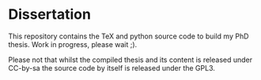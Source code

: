 # Dissertation

This repository contains the TeX and python source code to build
my PhD thesis.
Work in progress, please wait ;).

Please not that whilst the compiled thesis and its content is released
under CC-by-sa the source code by itself is released under the GPL3.
